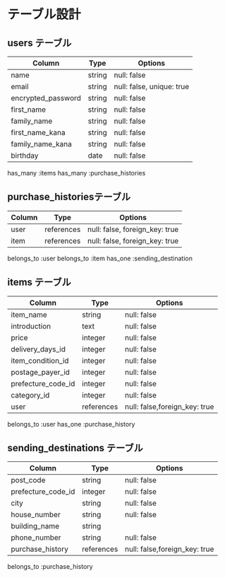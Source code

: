 
# テーブル設計

## users テーブル

| Column             | Type         | Options                        |
| ------------------ | ------       | -----------                    |
| name               | string       | null: false                    |
| email              | string       | null: false, unique: true      |
| encrypted_password | string       | null: false                    |
| first_name         | string       | null: false                    |
|family_name         | string       | null: false                    |
|first_name_kana     | string       | null: false                    |
|family_name_kana    | string       | null: false                    |
| birthday           | date         | null: false                    |

has_many :items
has_many :purchase_histories



## purchase_historiesテーブル

| Column     | Type      | Options     |
| -------    | --------- | ----------- |
|  user   | references| null: false, foreign_key: true |
|  item   | references| null: false, foreign_key: true |

belongs_to :user
belongs_to :item
has_one :sending_destination



## items テーブル

| Column             | Type       | Options                        |
| ------             | ---------- | ------------------------------ |
| item_name          | string     | null: false |
| introduction       | text       | null: false |
| price              | integer    | null: false |
| delivery_days_id   | integer    | null: false | 
| item_condition_id  | integer    | null: false |
| postage_payer_id   | integer    | null: false |
| prefecture_code_id | integer    | null: false |
| category_id        | integer    | null: false |
| user               | references | null: false,foreign_key: true |

 belongs_to :user
 has_one :purchase_history





## sending_destinations テーブル

| Column                      | Type         | Options                        |
| ------                      | ----------   | ------------------------------ |
| post_code                   | string       | null: false                    |
| prefecture_code_id          | integer      | null: false                    |
| city                        | string       | null: false                    |
| house_number                | string       | null: false                    |
| building_name               | string       |                                |
| phone_number                | string       | null: false                    |
| purchase_history            | references   |  null: false,foreign_key: true |

 belongs_to :purchase_history







